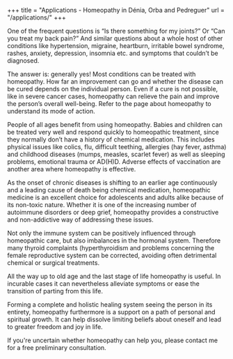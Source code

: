 +++
title = "Applications - Homeopathy in Dénia, Orba and Pedreguer"
url = "/applications/"
+++

One of the frequent questions is “Is there something for my joints?” Or “Can you treat my back pain?” And similar questions about a whole host of other conditions like hypertension, migraine, heartburn,  irritable bowel syndrome, rashes, anxiety, depression, insomnia etc. and symptoms that couldn’t be diagnosed.

The answer is: generally yes! Most conditions can be treated with homeopathy. How far an improvement can go and whether the disease can be cured depends on the individual person. Even if a cure is not possible, like in severe cancer cases, homeopathy can relieve the pain and improve the person’s overall well-being. Refer to the page about homeopathy to understand its mode of action.

People of all ages benefit from using homeopathy. Babies and children can be treated very well and respond quickly to homeopathic treatment, since they normally don’t have a history of chemical medication. This includes physical issues like colics, flu, difficult teething, allergies (hay fever, asthma) and childhood diseases (mumps, measles, scarlet fever) as well as sleeping problems, emotional trauma or AD(H)D. Adverse effects of vaccination are another area where homeopathy is effective.

As the onset of chronic diseases is shifting to an earlier age continuously and a leading cause of death being chemical medication, homeopathic medicine is an excellent choice for adolescents and adults alike because of its non-toxic nature. Whether it is one of the increasing number of autoimmune disorders or deep grief, homeopathy provides a constructive and non-addictive way of addressing these issues.

Not only the immune system can be positively influenced through homeopathic care, but also imbalances in the hormonal system. Therefore many thyroid complaints (hyperthyroidism and problems concerning the female reproductive system can be corrected, avoiding often detrimental chemical or surgical treatments.

All the way up to old age and the last stage of life homeopathy is useful. In incurable cases it can nevertheless alleviate symptoms or ease the transition of parting from this life.

Forming a complete and holistic healing system seeing the person in its entirety, homeopathy furthermore is a support on a path of personal and spiritual growth. It can help dissolve limiting beliefs about oneself and lead to greater freedom and joy in life.

If you're uncertain whether homeopathy can help you, please contact me for a free preliminary consultation.
